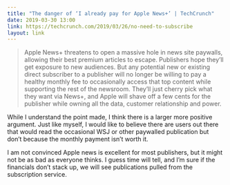 ```yaml
---
title: "The danger of ‘I already pay for Apple News+’ | TechCrunch"
date: 2019-03-30 13:00
link: https://techcrunch.com/2019/03/26/no-need-to-subscribe
layout: link
---
```

> Apple News+ threatens to open a massive hole in news site paywalls, allowing their best premium articles to escape. Publishers hope they’ll get exposure to new audiences. But any potential new or existing direct subscriber to a publisher will no longer be willing to pay a healthy monthly fee to occasionally access that top content while supporting the rest of the newsroom. They’ll just cherry pick what they want via News+, and Apple will shave off a few cents for the publisher while owning all the data, customer relationship and power.

While I understand the point made, I think there is a larger more positive argument. Just like myself, I would like to believe there are users out there that would read the occasional WSJ or other paywalled publication but don’t because the monthly payment isn’t worth it.

I am not convinced Apple news is excellent for most publishers, but it might not be as bad as everyone thinks. I guess time will tell, and I’m sure if the financials don’t stack up, we will see publications pulled from the subscription service. 
